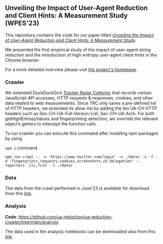 ## Unveiling the Impact of User-Agent Reduction and Client Hints: A Measurement Study (WPES'23)

This repository contains the code for our paper titled [_Unveiling the Impact of User-Agent Reduction and Client Hints: A Measurement Study_](https://homes.esat.kuleuven.be/~asenol/ua-reduction/user_agent_reduction_wpes_23.pdf).

We presented the first empirical study of the impact of user-agent string reduction and the introduction of high-entropy user-agent client hints in the Chrome browser.

For a more detailed overview please visit [the project's homepage](https://homes.esat.kuleuven.be/~asenol/ua-reduction).

### Crawler
We extended DuckDuckGo’s [Tracker Radar Collector](https://github.com/duckduckgo/tracker-radar-collector) that records certain
JavaScript API accesses, HTTP requests & responses, cookies, and other data related to web measurements. Since TRC only saves a pre-defined list of HTTP headers, we extended its allow-list by adding the ten UA-CH HTTP headers such as Sec-CH-UA-Full-Version-List, Sec-CH-UA-Arch. For both getHighEntropyValues and fingerprinting detection, we override
the relevant object’s getters to intercept the function calls.

To run crawler you can execute this command after installing npm packages by using 

```npm i``` command.

```npm run crawl -- -u 'https://www.twitter.com/login' -o ./data/ -v -f -d "fingerprints,requests,cookies,screenshots,ch_delegation" --reporters 'cli,file' -l ./data/```

### Data
The data from the crawl performed in June'23 is available for download from this [link](xxxxx).

### Analysis
**Code**: https://github.com/ua-reduction/ua-reduction-crawler/tree/main/analysis

The data used in the analysis notebooks can be downloaded also from this [link](xxxxx).
